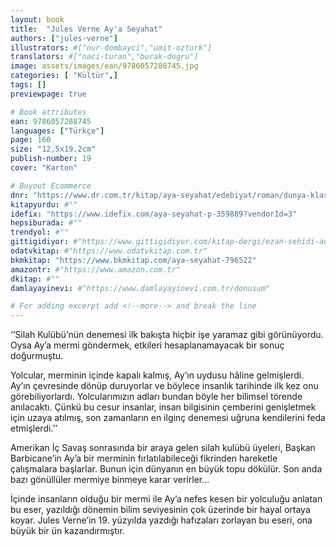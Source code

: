 ```yaml
---
layout: book
title:  "Jules Verne Ay'a Seyahat"
authors: ["jules-verne"]
illustrators: #["nur-dombayci","umit-ozturk"]
translators: #["naci-turan","burak-dogru"]
image: assets/images/ean/9786057288745.jpg
categories: [ "Kültür",]
tags: []
previewpage: true

# Book attributes
ean: 9786057288745
languages: ["Türkçe"]
page: 160
size: "12,5x19.2cm"
publish-number: 19
cover: "Karton"

# Buyout Ecommerce
dnr: "https://www.dr.com.tr/kitap/aya-seyahat/edebiyat/roman/dunya-klasik/urunno=0002023587001"
kitapyurdu: #""
idefix: "https://www.idefix.com/aya-seyahat-p-359889?vendorId=3"
hepsiburada: #""
trendyol: #""
gittigidiyor: #"https://www.gittigidiyor.com/kitap-dergi/ezan-sehidi-adnan-menderes_pdp_732728793"
odatvkitap: #"https://www.odatvkitap.com.tr"
bkmkitap: "https://www.bkmkitap.com/aya-seyahat-796522"
amazontr: #"https://www.amazon.com.tr"
dkitap: #""
damlayayinevi: #"https://www.damlayayinevi.com.tr/donusum"

# For adding excerpt add <!--more--> and break the line
---
```

‘’Silah Kulübü’nün denemesi ilk bakışta hiçbir işe yaramaz gibi görünüyordu. Oysa Ay’a mermi göndermek, etkileri hesaplanamayacak bir sonuç doğurmuştu.

Yolcular, merminin içinde kapalı kalmış, Ay’ın uydusu hâline gelmişlerdi. Ay’ın çevresinde dönüp duruyorlar ve böylece insanlık tarihinde ilk kez onu görebiliyorlardı. Yolcularımızın adları bundan böyle her bilimsel törende anılacaktı. Çünkü bu cesur insanlar, insan bilgisinin çemberini genişletmek için uzaya atılmış, son zamanların en ilginç denemesi uğruna kendilerini feda etmişlerdi.’’

Amerikan İç Savaş sonrasında bir araya gelen silah kulübü üyeleri, Başkan Barbicane’in Ay’a bir merminin fırlatılabileceği fikrinden hareketle çalışmalara başlarlar. Bunun için dünyanın en büyük topu dökülür. Son anda bazı gönüllüler mermiye binmeye karar verirler...

İçinde insanların olduğu bir mermi ile Ay’a nefes kesen bir yolculuğu anlatan bu eser, yazıldığı dönemin bilim seviyesinin çok üzerinde bir hayal ortaya koyar. Jules Verne’in 19. yüzyılda yazdığı hafızaları zorlayan bu eseri, ona büyük bir ün kazandırmıştır.


<!--more--> 